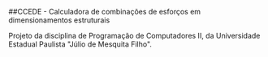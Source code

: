 ##CCEDE - Calculadora de combinações de esforços em dimensionamentos estruturais

Projeto da disciplina de Programação de Computadores II, da Universidade Estadual Paulista "Júlio de Mesquita Filho".